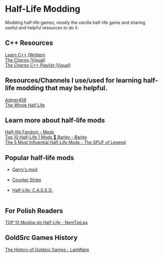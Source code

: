 # Half-Life Modding
Modding half-life games, mostly the vanilla half-life game and sharing useful and helpful resources to do it.
## C++ Resources
<a href="https://www.learncpp.com/">Learn C++ (Written)</a><br>
<a href="https://www.youtube.com/channel/UCQ-W1KE9EYfdxhL6S4twUNw">The Cherno (Visual)</a><br>
<a href="https://www.youtube.com/watch?v=18c3MTX0PK0&list=PLlrATfBNZ98dudnM48yfGUldqGD0S4FFb">The Cherno C++ Playlist (Visual)</a><br>

## Resources/Channels I use/used for learning half-life modding that may be helpful.
<a href="https://www.youtube.com/c/Admer456">Admer456</a><br>
<a href="https://twhl.info/wiki/page/Tutorial%3A_Setting_up_a_Mod%3A_Part_1_-_Custom_Game_feature">The Whole Half Life</a><br>

## Learn more about half-life mods
<a href="https://half-life.fandom.com/wiki/Mods">Half-life Fandom - Mods</a> <br>
<a href="https://youtu.be/IW6fAhH0sos">Top 10 Half-Life 1 Mods 🔶 Barley - Barley</a><br>
<a href="https://youtu.be/gHlqaEG0TJg">The 5 Most Influential Half-Life Mods - The SPUF of Legend</a><br>

## Popular half-life mods
<ul>
  <li><a href="https://en.wikipedia.org/wiki/Garry%27s_Mod">Garry's mod</a></li><br>
  <li><a href="https://counterstrike.fandom.com/wiki/Counter-Strike">Counter Strike</a></li><br>
  <li> <a href="https://en.wikipedia.org/wiki/Half-Life:_C.A.G.E.D.">Half-Life: C.A.G.E.D.</a></li><br>
</ul>

## For Polish Readers
<a href="https://www.youtube.com/watch?v=vaTXAVgUGz8">TOP 10 Modów do Half-Life - NemTieLea</a><br>

## GoldSrc Games History
<a href="https://youtu.be/Ld5NY3L5iao">The History of Goldsrc Games - LamWarp</a><br>




